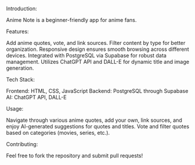 
Introduction:

Anime Note is a beginner-friendly app for anime fans.

Features:

Add anime quotes, vote, and link sources.
Filter content by type for better organization.
Responsive design ensures smooth browsing across different devices.
Integrated with PostgreSQL via Supabase for robust data management.
Utilizes ChatGPT API and DALL-E for dynamic title and image generation.

Tech Stack:

Frontend: HTML, CSS, JavaScript
Backend: PostgreSQL through Supabase
AI: ChatGPT API, DALL-E

Usage:

Navigate through various anime quotes, add your own, link sources, and enjoy AI-generated suggestions for quotes and titles.
Vote and filter quotes based on categories (movies, series, etc.).

Contributing:

Feel free to fork the repository and submit pull requests!

